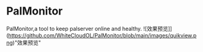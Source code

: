 # PalMonitor
PalMonitor,a tool to keep palserver online and healthy.
![效果预览]](https://github.com/WhiteCloudOL/PalMonitor/blob/main/images/quikview.png)"效果预览"
